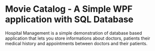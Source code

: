 # Movie Catalog - A Simple WPF application with SQL Database

Hospital Management is a simple demonstration of database based application that lets you store informations about doctors, patients their medical history
and appointments between doctors and their patients.
